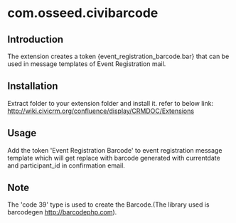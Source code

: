 com.osseed.civibarcode
======================

Introduction
-------------
The extension creates a token {event_registration_barcode.bar} that can be used in message templates of Event Registration mail.

Installation
-------------
Extract folder to your extension folder and install it.
refer to below link:
http://wiki.civicrm.org/confluence/display/CRMDOC/Extensions

Usage
---------------
Add the token 'Event Registration Barcode' to event registration message template which will get replace with barcode generated with currentdate and participant_id in confirmation email.

Note
------
The 'code 39' type is used to create the Barcode.(The library used is barcodegen http://barcodephp.com).   

